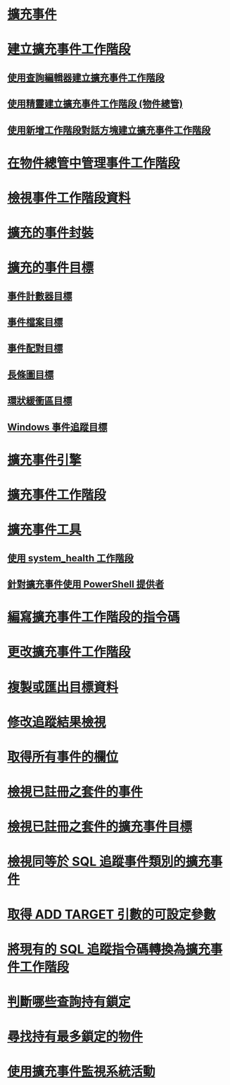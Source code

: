 # [擴充事件](extended-events.md)
# [建立擴充事件工作階段](../../database-engine/create-an-extended-events-session.md)
## [使用查詢編輯器建立擴充事件工作階段](../../database-engine/create-an-extended-events-session-using-query-editor.md)
## [使用精靈建立擴充事件工作階段 (物件總管)](../../database-engine/create-an-extended-events-session-using-the-wizard-object-explorer.md)
## [使用新增工作階段對話方塊建立擴充事件工作階段](../../database-engine/create-an-extended-events-session-using-the-new-session-dialog.md)
# [在物件總管中管理事件工作階段](manage-event-sessions-in-the-object-explorer.md)
# [檢視事件工作階段資料](../../database-engine/view-event-session-data.md)
# [擴充的事件封裝](sql-server-extended-events-packages.md)
# [擴充的事件目標](../../database-engine/sql-server-extended-events-targets.md)
## [事件計數器目標](../../database-engine/event-counter-target.md)
## [事件檔案目標](../../database-engine/event-file-target.md)
## [事件配對目標](../../database-engine/event-pairing-target.md)
## [長條圖目標](../../database-engine/histogram-target.md)
## [環狀緩衝區目標](../../database-engine/ring-buffer-target.md)
## [Windows 事件追蹤目標](event-tracing-for-windows-target.md)
# [擴充事件引擎](sql-server-extended-events-engine.md)
# [擴充事件工作階段](sql-server-extended-events-sessions.md)
# [擴充事件工具](extended-events-tools.md)
## [使用 system_health 工作階段](use-the-ssms-xe-profiler.md)
## [針對擴充事件使用 PowerShell 提供者](use-the-powershell-provider-for-extended-events.md)
# [編寫擴充事件工作階段的指令碼](../../database-engine/script-an-extended-event-session.md)
# [更改擴充事件工作階段](alter-an-extended-events-session.md)
# [複製或匯出目標資料](../../database-engine/copy-or-export-target-data.md)
# [修改追蹤結果檢視](../../database-engine/modify-the-trace-results-view.md)
# [取得所有事件的欄位](../../database-engine/get-the-fields-for-all-events.md)
# [檢視已註冊之套件的事件](../../database-engine/view-the-events-for-registered-packages.md)
# [檢視已註冊之套件的擴充事件目標](../../database-engine/view-the-extended-events-targets-for-registered-packages.md)
# [檢視同等於 SQL 追蹤事件類別的擴充事件](view-the-extended-events-equivalents-to-sql-trace-event-classes.md)
# [取得 ADD TARGET 引數的可設定參數](../../database-engine/get-the-configurable-parameters-for-the-add-target-argument.md)
# [將現有的 SQL 追蹤指令碼轉換為擴充事件工作階段](convert-an-existing-sql-trace-script-to-an-extended-events-session.md)
# [判斷哪些查詢持有鎖定](determine-which-queries-are-holding-locks.md)
# [尋找持有最多鎖定的物件](find-the-objects-that-have-the-most-locks-taken-on-them.md)
# [使用擴充事件監視系統活動](monitor-system-activity-using-extended-events.md)

